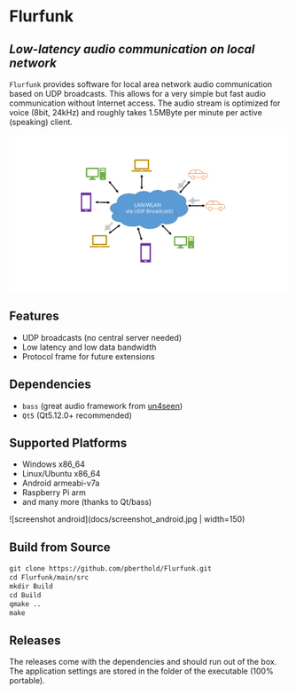 # Flurfunk
## _Low-latency audio communication on local network_

`Flurfunk` provides software for local area network audio communication based on UDP broadcasts. This allows for a very simple but fast audio communication without Internet access. The audio stream is optimized for voice (8bit, 24kHz) and roughly takes 1.5MByte per minute per active (speaking) client.

![flurfunk overview](docs/overview.svg)

## Features

- UDP broadcasts (no central server needed)
- Low latency and low data bandwidth
- Protocol frame for future extensions

## Dependencies

- `bass` (great audio framework from [un4seen](http://www.un4seen.com/))
- `Qt5` (Qt5.12.0+ recommended)

## Supported Platforms

- Windows x86_64
- Linux/Ubuntu x86_64
- Android armeabi-v7a
- Raspberry Pi arm
- and many more (thanks to Qt/bass)

![screenshot android](docs/screenshot_android.jpg | width=150)

## Build from Source

```
git clone https://github.com/pberthold/Flurfunk.git
cd Flurfunk/main/src
mkdir Build
cd Build
qmake ..
make
```

## Releases

The releases come with the dependencies and should run out of the box. The application settings are stored in the folder of the executable (100% portable).
